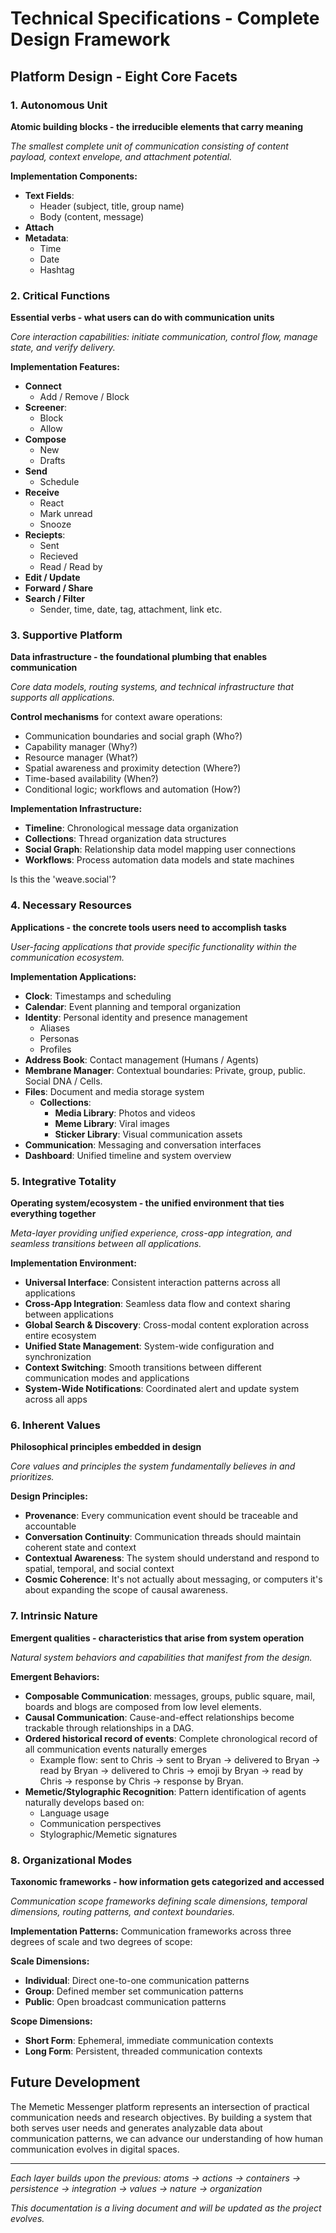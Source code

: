 # Technical Specifications - Complete Design Framework

## Platform Design - Eight Core Facets

### 1. Autonomous Unit
**Atomic building blocks - the irreducible elements that carry meaning**

*The smallest complete unit of communication consisting of content payload, context envelope, and attachment potential.*

**Implementation Components:**
- **Text Fields**:
  - Header (subject, title, group name)
  - Body (content, message)
- **Attach**
- **Metadata**:
  - Time
  - Date
  - Hashtag

### 2. Critical Functions
**Essential verbs - what users can do with communication units**

*Core interaction capabilities: initiate communication, control flow, manage state, and verify delivery.*

**Implementation Features:**
- **Connect**
  - Add / Remove / Block
- **Screener**:
  - Block
  - Allow
- **Compose**
  - New
  - Drafts
- **Send**
  - Schedule
- **Receive**
  - React
  - Mark unread
  - Snooze
- **Reciepts**:
  - Sent
  - Recieved
  - Read / Read by
- **Edit / Update**
- **Forward / Share**
- **Search / Filter**
  - Sender, time, date, tag, attachment, link etc.

### 3. Supportive Platform
**Data infrastructure - the foundational plumbing that enables communication**

*Core data models, routing systems, and technical infrastructure that supports all applications.*

**Control mechanisms** for context aware operations:
  - Communication boundaries and social graph (Who?)
  - Capability manager (Why?)
  - Resource manager (What?)
  - Spatial awareness and proximity detection (Where?)
  - Time-based availability (When?)
  - Conditional logic; workflows and automation (How?)

**Implementation Infrastructure:**
- **Timeline**: Chronological message data organization
- **Collections**: Thread organization data structures
- **Social Graph**: Relationship data model mapping user connections
- **Workflows**: Process automation data models and state machines

Is this the 'weave.social'?

### 4. Necessary Resources
**Applications - the concrete tools users need to accomplish tasks**

*User-facing applications that provide specific functionality within the communication ecosystem.*

**Implementation Applications:**
- **Clock**: Timestamps and scheduling
- **Calendar**: Event planning and temporal organization
- **Identity**: Personal identity and presence management
  - Aliases
  - Personas
  - Profiles
- **Address Book**: Contact management (Humans / Agents)
- **Membrane Manager**: Contextual boundaries: Private, group, public. Social DNA / Cells.
- **Files**: Document and media storage system
    - **Collections**:
      - **Media Library**: Photos and videos
      - **Meme Library**: Viral images
      - **Sticker Library**: Visual communication assets
- **Communication**: Messaging and conversation interfaces
- **Dashboard**: Unified timeline and system overview

### 5. Integrative Totality
**Operating system/ecosystem - the unified environment that ties everything together**

*Meta-layer providing unified experience, cross-app integration, and seamless transitions between all applications.*

**Implementation Environment:**
- **Universal Interface**: Consistent interaction patterns across all applications
- **Cross-App Integration**: Seamless data flow and context sharing between applications
- **Global Search & Discovery**: Cross-modal content exploration across entire ecosystem
- **Unified State Management**: System-wide configuration and synchronization
- **Context Switching**: Smooth transitions between different communication modes and applications
- **System-Wide Notifications**: Coordinated alert and update system across all apps

### 6. Inherent Values
**Philosophical principles embedded in design**

*Core values and principles the system fundamentally believes in and prioritizes.*

**Design Principles:**
- **Provenance**: Every communication event should be traceable and accountable
- **Conversation Continuity**: Communication threads should maintain coherent state and context
- **Contextual Awareness**: The system should understand and respond to spatial, temporal, and social context
- **Cosmic Coherence**: It's not actually about messaging, or computers it's about expanding the scope of causal awareness. 

### 7. Intrinsic Nature
**Emergent qualities - characteristics that arise from system operation**

*Natural system behaviors and capabilities that manifest from the design.*

**Emergent Behaviors:**
- **Composable Communication**: messages, groups, public square, mail, boards and blogs are composed from low level elements.
- **Causal Communication**: Cause-and-effect relationships become trackable through relationships in a DAG.
- **Ordered historical record of events**: Complete chronological record of all communication events naturally emerges
  - Example flow: sent to Chris → sent to Bryan → delivered to Bryan → read by Bryan → delivered to Chris → emoji by Bryan → read by Chris → response by Chris → response by Bryan.
- **Memetic/Stylographic Recognition**: Pattern identification of agents naturally develops based on:
  - Language usage
  - Communication perspectives
  - Stylographic/Memetic signatures

### 8. Organizational Modes
**Taxonomic frameworks - how information gets categorized and accessed**

*Communication scope frameworks defining scale dimensions, temporal dimensions, routing patterns, and context boundaries.*

**Implementation Patterns:**
Communication frameworks across three degrees of scale and two degrees of scope:

**Scale Dimensions:**
- **Individual**: Direct one-to-one communication patterns
- **Group**: Defined member set communication patterns
- **Public**: Open broadcast communication patterns

**Scope Dimensions:**
- **Short Form**: Ephemeral, immediate communication contexts
- **Long Form**: Persistent, threaded communication contexts


## Future Development

The Memetic Messenger platform represents an intersection of practical communication needs and research objectives. By building a system that both serves user needs and generates analyzable data about communication patterns, we can advance our understanding of how human communication evolves in digital spaces.

---

*Each layer builds upon the previous: atoms → actions → containers → persistence → integration → values → nature → organization*

*This documentation is a living document and will be updated as the project evolves.*